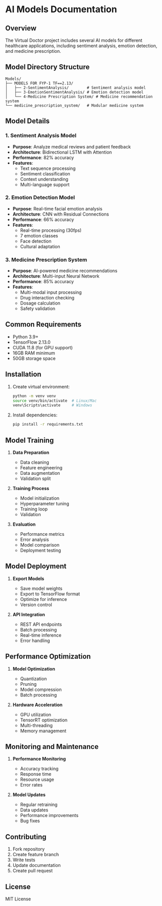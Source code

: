 # AI Models Documentation

## Overview
The Virtual Doctor project includes several AI models for different healthcare applications, including sentiment analysis, emotion detection, and medicine prescription.

## Model Directory Structure
```
Models/
├── MODELS FOR FYP-1 TF==2.13/
│   ├── 2-SentimentAnalysis/        # Sentiment analysis model
│   ├── 3-EmotionSentimentAnalysis/ # Emotion detection model
│   └── 4-Medicine Prescription System/ # Medicine recommendation system
└── medicine_prescription_system/   # Modular medicine system
```

## Model Details

### 1. Sentiment Analysis Model
- **Purpose**: Analyze medical reviews and patient feedback
- **Architecture**: Bidirectional LSTM with Attention
- **Performance**: 82% accuracy
- **Features**:
  - Text sequence processing
  - Sentiment classification
  - Context understanding
  - Multi-language support

### 2. Emotion Detection Model
- **Purpose**: Real-time facial emotion analysis
- **Architecture**: CNN with Residual Connections
- **Performance**: 66% accuracy
- **Features**:
  - Real-time processing (30fps)
  - 7 emotion classes
  - Face detection
  - Cultural adaptation

### 3. Medicine Prescription System
- **Purpose**: AI-powered medicine recommendations
- **Architecture**: Multi-input Neural Network
- **Performance**: 85% accuracy
- **Features**:
  - Multi-modal input processing
  - Drug interaction checking
  - Dosage calculation
  - Safety validation

## Common Requirements
- Python 3.9+
- TensorFlow 2.13.0
- CUDA 11.8 (for GPU support)
- 16GB RAM minimum
- 50GB storage space

## Installation
1. Create virtual environment:
   ```bash
   python -m venv venv
   source venv/bin/activate  # Linux/Mac
   venv\Scripts\activate     # Windows
   ```

2. Install dependencies:
   ```bash
   pip install -r requirements.txt
   ```

## Model Training
1. **Data Preparation**
   - Data cleaning
   - Feature engineering
   - Data augmentation
   - Validation split

2. **Training Process**
   - Model initialization
   - Hyperparameter tuning
   - Training loop
   - Validation

3. **Evaluation**
   - Performance metrics
   - Error analysis
   - Model comparison
   - Deployment testing

## Model Deployment
1. **Export Models**
   - Save model weights
   - Export to TensorFlow format
   - Optimize for inference
   - Version control

2. **API Integration**
   - REST API endpoints
   - Batch processing
   - Real-time inference
   - Error handling

## Performance Optimization
1. **Model Optimization**
   - Quantization
   - Pruning
   - Model compression
   - Batch processing

2. **Hardware Acceleration**
   - GPU utilization
   - TensorRT optimization
   - Multi-threading
   - Memory management

## Monitoring and Maintenance
1. **Performance Monitoring**
   - Accuracy tracking
   - Response time
   - Resource usage
   - Error rates

2. **Model Updates**
   - Regular retraining
   - Data updates
   - Performance improvements
   - Bug fixes

## Contributing
1. Fork repository
2. Create feature branch
3. Write tests
4. Update documentation
5. Create pull request

## License
MIT License 